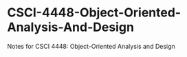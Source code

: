 CSCI-4448-Object-Oriented-Analysis-And-Design
=============================================

Notes for CSCI 4448:  Object-Oriented Analysis and Design
